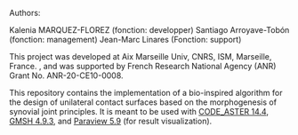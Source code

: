 Authors:  

Kalenia MARQUEZ-FLOREZ (fonction: developper)
Santiago Arroyave-Tobón (fonction: management)
Jean-Marc Linares (Fonction: support)
  
This project was developed at Aix Marseille Univ, CNRS, ISM, Marseille, France. , and was supported by French Research National Agency (ANR) Grant No. ANR-20-CE10-0008.

This repository contains the implementation of a bio-inspired algorithm for the design of unilateral contact surfaces based on the morphogenesis of synovial joint principles. It is meant to be used with  [CODE_ASTER 14.4](https://code-aster.org/), [GMSH 4.9.3](https://gmsh.info/doc/texinfo/gmsh.html), and [Paraview 5.9](https://www.paraview.org/) (for result visualization).


